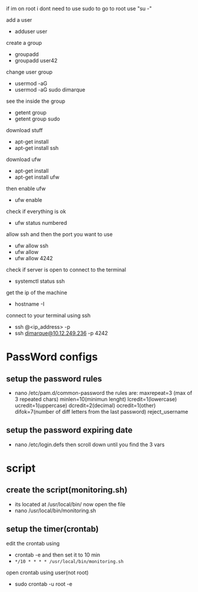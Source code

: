 if im on root i dont need to use sudo
to go to root use "su -"

add a user
- adduser user

create a group
- groupadd <group>
- groupadd user42

change user group
- usermod -aG <group> <user>
- usermod -aG sudo dimarque

see the inside the group
- getent group <group>
- getent group sudo


download stuff
- apt-get install <package>
- apt-get install ssh

download ufw
- apt-get install <package>
- apt-get install ufw

then enable ufw
- ufw enable

check if everything is ok
- ufw status numbered

allow ssh and then the port you want to use
- ufw allow ssh
- ufw allow <port>
- ufw allow 4242

check if server is open to connect to the terminal
- systemctl status ssh

get the ip of the machine
- hostname -I

connect to your terminal using ssh
- ssh <user>@<ip_address> -p <port>
- ssh dimarque@10.12.249.236 -p 4242

# PassWord configs
## setup the password rules
- nano /etc/pam.d/common-password
the rules are: maxrepeat=3 (max of 3 repeated chars) minlen=10(minimun lenght) lcredit=1(lowercase) ucredit=1(uppercase) dcredit=2(decimal) ocredit=1(other) difok=7(number of diff letters from the last password) reject_username 

## setup the password expiring date
- nano /etc/login.defs
then scroll down until you find the 3 vars

# script
## create the script(monitoring.sh)
- its located at /usr/local/bin/
now open the file
- nano /usr/local/bin/monitoring.sh
## setup the timer(crontab)
edit the crontab using
- crontab -e
and then set it to 10 min
- `*/10 * * * * /usr/local/bin/monitoring.sh`

open crontab using user(not root)
- sudo crontab -u root -e
